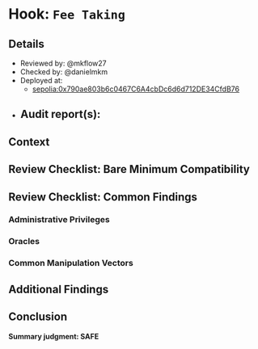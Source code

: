 # Hook: `Fee Taking`

## Details
- Reviewed by: @mkflow27
- Checked by: @danielmkm
- Deployed at:
    - [sepolia:0x790ae803b6c0467C6A4cbDc6d6d712DE34CfdB76](https://sepolia.etherscan.io/address/0x5c7FB0734d327ECeE2cA5cF2F5fE0f5Ff32dbf0b)
- Audit report(s):
    - 

## Context

## Review Checklist: Bare Minimum Compatibility

## Review Checklist: Common Findings

### Administrative Privileges

### Oracles

### Common Manipulation Vectors

## Additional Findings

## Conclusion
**Summary judgment: SAFE**